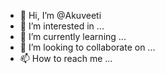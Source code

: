 - 👋 Hi, I’m @Akuveeti
- 👀 I’m interested in ...
- 🌱 I’m currently learning ...
- 💞️ I’m looking to collaborate on ...
- 📫 How to reach me ...

<!---
Akuveeti/Akuveeti is a ✨ special ✨ repository because its `README.md` (this file) appears on your GitHub profile.
You can click the Preview link to take a look at your changes.
--->
